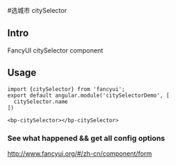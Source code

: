 #选城市 citySelector

## Intro

FancyUI citySelector component

## Usage

```
import {citySelector} from 'fancyui';
export default angular.module('citySelectorDemo', [
  citySelector.name
])
```

```
<bp-citySelector></bp-citySelector>
```

### See what happened && get all config options 

http://www.fancyui.org/#/zh-cn/component/form
